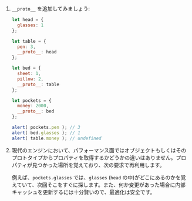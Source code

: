 
1. `__proto__` を追加してみましょう:

    ```js run
    let head = {
      glasses: 1
    };

    let table = {
      pen: 3,
      __proto__: head
    };

    let bed = {
      sheet: 1,
      pillow: 2,
      __proto__: table
    };

    let pockets = {
      money: 2000,
      __proto__: bed
    };

    alert( pockets.pen ); // 3
    alert( bed.glasses ); // 1
    alert( table.money ); // undefined
    ```

2. 現代のエンジンにおいて、パフォーマンス面ではオブジェクトもしくはそのプロトタイプからプロパティを取得するかどうかの違いはありません。プロパティが見つかった場所を覚えており、次の要求で再利用します。

    例えば、`pockets.glasses` では、`glasses` (`head` の中)がどこにあるのかを覚えていて、次回そこをすぐに探します。また、何か変更があった場合に内部キャッシュを更新するには十分賢いので、最適化は安全です。
